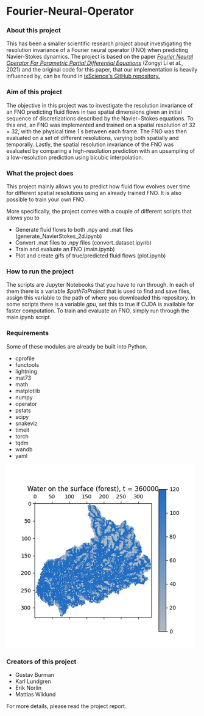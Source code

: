# Fourier-Neural-Operator

### About this project ###
This has been a smaller scientific research project about investigating the resolution invariance of a Fourier neural operator (FNO) when predicting Navier-Stokes dynamics. The project is based on the paper [*Fourier Neural Operator For Parametric Partial Differential Equations*](https://arxiv.org/pdf/2010.08895.pdf) (Zongyi Li et al., 2021) and the original code for this paper, that our implementation is heavily influenced by, can be found in [ixScience's GitHub repository.](https://github.com/ixScience/fourier_neural_operator/tree/master) 

### Aim of this project ### 
The objective in this project was to investigate the resolution invariance of an FNO predicting fluid flows in two spatial dimensions given an initial sequence of discretizations described by the Navier−Stokes equations. To this end, an FNO was implemented and trained on a spatial resolution of 32 × 32, with the physical time 1 s between each frame. The FNO was then evaluated on a set of different resolutions, varying both spatially and temporally. Lastly, the spatial resolution invariance of the FNO was evaluated by comparing a high-resolution prediction with an upsampling of a low-resolution prediction using bicubic interpolation.

### What the project does ###
This project mainly allows you to predict how fluid flow evolves over time for different spatial resolutions using an already trained FNO. It is also possible to train your own FNO 

More specifically, the project comes with a couple of different scripts that allows you to
* Generate fluid flows to both .npy and .mat files (generate_NavierStokes_2d.ipynb)
* Convert .mat files to .npy files (convert_dataset.ipynb)
* Train and evaluate an FNO (main.ipynb)
* Plot and create gifs of true/predicted fluid flows (plot.ipynb)
  
### How to run the project ### 

The scripts are Jupyter Notebooks that you have to run through. In each of them there is a variable *$pathToProject* that is used to find and save files, assign this variable to the path of where you downloaded this repository. In some scripts there is a variable *gpu*, set this to true if CUDA is available for faster computation. To train and evaluate an FNO, simply run through the main.ipynb script.


### Requirements ###
Some of these modules are already be built into Python.
* cprofile
* functools
* lightning
* mat73
* math
* matplotlib
* numpy
* operator
* pstats
* scipy
* snakeviz
* timeit
* torch
* tqdm
* wandb
* yaml


![](https://github.com/erik-norlin/CARMEN/blob/master/Plots/Qps/Qps_forest/forest_t%3D360000.jpeg?raw=true)

### Creators of this project ### 
* Gustav Burman
* Karl Lundgren
* Erik Norlin
* Mattias Wiklund

For more details, please read the project report.
